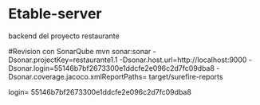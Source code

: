# Etable-server
backend del proyecto restaurante 

#Revision con SonarQube
mvn sonar:sonar -Dsonar.projectKey=restaurante1.1 -Dsonar.host.url=http://localhost:9000 -Dsonar.login=55146b7bf2673300e1ddcfe2e096c2d7fc09dba8 -Dsonar.coverage.jacoco.xmlReportPaths= target/surefire-reports

login= 55146b7bf2673300e1ddcfe2e096c2d7fc09dba8
